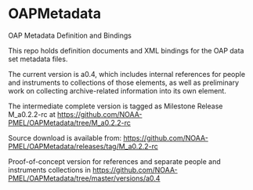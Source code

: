 # OAPMetadata
OAP Metadata Definition and Bindings

This repo holds definition documents and XML bindings for the OAP data set metadata files.

The current version is a0.4, which includes internal references for people and instruments to collections of those
elements, as well as preliminary work on collecting archive-related information into its own element.

The intermediate complete version is tagged as Milestone Release M_a0.2.2-rc at 
https://github.com/NOAA-PMEL/OAPMetadata/tree/M_a0.2.2-rc

Source download is available from: https://github.com/NOAA-PMEL/OAPMetadata/releases/tag/M_a0.2.2-rc

Proof-of-concept version for references and separate people and instruments collections in
https://github.com/NOAA-PMEL/OAPMetadata/tree/master/versions/a0.4
